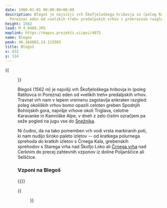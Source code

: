 ```yaml
---
date: 1900-01-01 00:00:00+00:00
description: Blegoš je najvišji vrh Škofjeloškega hribovja in (poleg Ratitovca in
  Porezna) eden od »velikih treh« predalpskih vrhov s prekrasnim razgledom.
height: 1562
lead: M_4_0469.JPG
maplink: https://mapzs.projekti.si/poi/4875
name: Blegos
peak: 46.164802,14.113583
title: Blegoš
x: 432
y: 114
---
```

{{<figure src="M_4_0469.JPG">}}

Blegoš (1562 m) je najvišji vrh Škofjeloškega hribovja in (poleg Ratitovca in Porezna) eden od »velikih treh« predalpskih vrhov. Travnat vrh nam v lepem vremenu zagotavlja enkraten razgled: poleg okoliških vrhov bomo opazili celoten greben Spodnjih Bohinjskih gora, najvišje vrhove okoli Triglava, celotne Karavanke in Kamniške Alpe, v dneh z zelo čistim ozračjem pa seže pogled na jugu vse do [Snežnika](../sneznik).

Ni čudno, da na tako pomemben vrh vodi vrsta markiranih poti, ki nam nudijo široko paleto izletov -- od kratkega polurnega sprehoda do kratkih izletov s Črnega Kala, grebenskih sprehodov s Starega vrha nad Škofjo Loko ali [Črnega vrha](../crnivrhcerkno) nad Cerknim do precej zahtevnih vzponov iz doline Poljanščice ali Selščice.

### Vzponi na Blegoš

{{<multipath-hike-list>}}

{{<figure src="Razgled_Blegos.jpg" caption="Pogled proti severu na greben Spodnjih Bohinjskih gora" caption-position="bottom">}}
